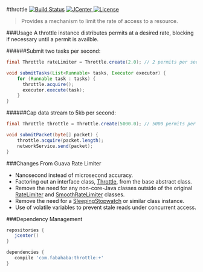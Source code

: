 #throttle [![Build Status](https://travis-ci.org/jamespedwards42/throttle.svg)](https://travis-ci.org/jamespedwards42/throttle) [![JCenter](https://api.bintray.com/packages/jamespedwards42/libs/throttle/images/download.svg) ](https://bintray.com/jamespedwards42/libs/throttle/_latestVersion) [![License](http://img.shields.io/badge/license-Apache--2-blue.svg?style=flat) ](http://www.apache.org/licenses/LICENSE-2.0)
>Provides a mechanism to limit the rate of access to a resource.

###Usage
A throttle instance distributes permits at a desired rate, blocking if necessary until a permit is availble.

######Submit two tasks per second:

```java
final Throttle rateLimiter = Throttle.create(2.0); // 2 permits per second

void submitTasks(List<Runnable> tasks, Executor executor) {
    for (Runnable task : tasks) {
      throttle.acquire();
      executor.execute(task);
    }
}
```

######Cap data stream to 5kb per second:

```java
final Throttle throttle = Throttle.create(5000.0); // 5000 permits per second

void submitPacket(byte[] packet) {
    throttle.acquire(packet.length);
    networkService.send(packet);
}
```

###Changes From Guava Rate Limiter
* Nanosecond instead of microsecond accuracy.
* Factoring out an interface class, [Throttle](src/main/java/com/fabahaba/throttle/Throttle.java#L81), from the base abstract class.
* Remove the need for any non-core-Java classes outside of the original [RateLimiter](https://github.com/google/guava/blob/master/guava/src/com/google/common/util/concurrent/RateLimiter.java) and [SmoothRateLimiter](https://github.com/google/guava/blob/master/guava/src/com/google/common/util/concurrent/SmoothRateLimiter.java) classes.
* Remove the need for a [SleepingStopwatch](https://github.com/google/guava/blob/master/guava/src/com/google/common/util/concurrent/RateLimiter.java#L395) or similar class instance.
* Use of volatile variables to prevent stale reads under concurrent access.

###Dependency Management
```groovy
repositories {
   jcenter()
}

dependencies {
   compile 'com.fabahaba:throttle:+'
}
```
